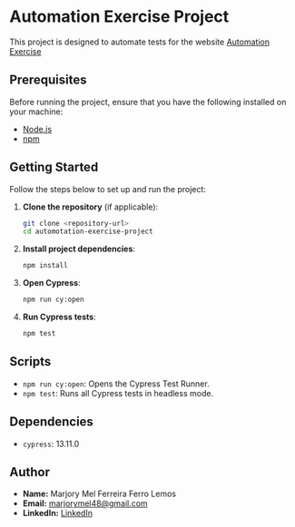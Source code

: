 # Automation Exercise Project

This project is designed to automate tests for the website [Automation Exercise](https://automationexercise.com/)

## Prerequisites

Before running the project, ensure that you have the following installed on your machine:

- [Node.js](https://nodejs.org/)
- [npm](https://www.npmjs.com/)

## Getting Started

Follow the steps below to set up and run the project:

1. **Clone the repository** (if applicable):
    ```sh
    git clone <repository-url>
    cd automotation-exercise-project
    ```

2. **Install project dependencies**:
    ```sh
    npm install
    ```

3. **Open Cypress**:
    ```sh
    npm run cy:open
    ```

4. **Run Cypress tests**:
    ```sh
    npm test
    ```


## Scripts

- `npm run cy:open`: Opens the Cypress Test Runner.
- `npm test`: Runs all Cypress tests in headless mode.

## Dependencies

- `cypress`: 13.11.0

## Author

- **Name:** Marjory Mel Ferreira Ferro Lemos
- **Email:** marjorymel48@gmail.com
- **LinkedIn:** [LinkedIn](https://www.linkedin.com/in/marjory-mel-ferreira-ferro-lemos-68b969208)



